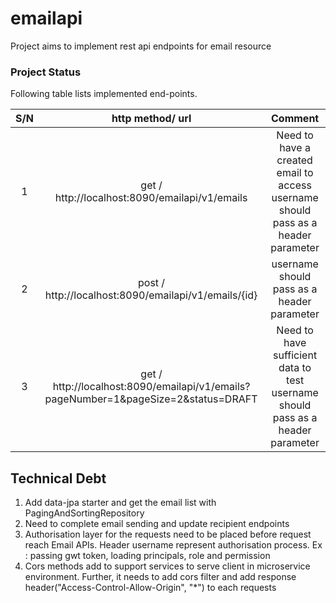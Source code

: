 # emailapi

Project aims to implement rest api endpoints for email resource

### Project Status
Following table lists implemented end-points.

| S/N |                   http method/ url                    |                                         Comment                                         |
|:---:|:-----------------------------------------------------:|:---------------------------------------------------------------------------------------:|
|  1  |    get / http://localhost:8090/emailapi/v1/emails     | Need to have a created email to access <br/> username should pass as a header parameter |
|  2  | post / http://localhost:8090/emailapi/v1/emails/{id} |                       username should pass as a header parameter                        |
|  3  |               get / http://localhost:8090/emailapi/v1/emails?pageNumber=1&pageSize=2&status=DRAFT               |                       Need to have sufficient data to test <br/> username should pass as a header parameter                       |

## Technical Debt
1. Add data-jpa starter and get the email list with PagingAndSortingRepository
2. Need to complete email sending and update recipient endpoints
3. Authorisation layer for the requests need to be placed before request reach Email APIs. Header username represent authorisation process. Ex : passing gwt token, loading principals, role and permission
4. Cors methods add to support services to serve client in microservice environment. Further, it needs to add cors filter and add response header("Access-Control-Allow-Origin", "*") to each requests

   